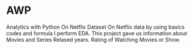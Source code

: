 # AWP
Analytics with Python On Netflix Dataset
On Netflix data by using basics codes and formula I perform EDA.
This project gave us information about Movies and Series Relased years.
Rating of Watching Movies or Show.
